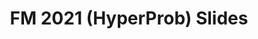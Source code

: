 ---
layout: external
link: '%BASE_URL%/assets/pdf/fm2021_hyperprob_slides.pdf'

type: conference

title: 'FM 2021 (HyperProb) Slides'

heading: 'HyperProb: A Model Checker for Probabilistic Hyperproperties'
publink: fm2021_hyperprob

target: '[FM 2021]'
location: 'Virtual'
presented_on: 2021-11-20

time: 7
frames: 14
tech: {icon: 'fab fa-google', name: 'Google Slides'}
---